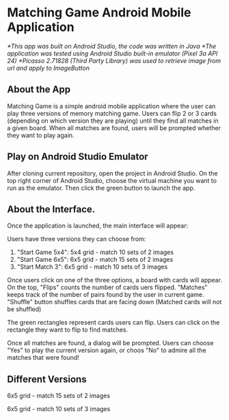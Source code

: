 # Matching Game Android Mobile Application

_*This app was built on Android Studio, the code was written in Java_
_*The application was tested using Android Studio built-in emulator (Pixel 3a API 24)_
_*Picasso 2.71828 (Third Party Library) was used to retrieve image from url and apply to ImageButton_

## About the App

Matching Game is a simple android mobile application where the user can play three versions of memory matching game.
Users can flip 2 or 3 cards (depending on which version they are playing) until they find all matches in a given board.
When all matches are found, users will be prompted whether they want to play again.

## Play on Android Studio Emulator

After cloning current repository, open the project in Android Studio.
On the top right corner of Android Studio, choose the virtual machine you want to run as the emulator.
Then click the green button to launch the app.

## About the Interface.

Once the application is launched, the main interface will appear:

Users have three versions they can choose from:
1. "Start Game 5x4": 5x4 grid - match 10 sets of 2 images
2. "Start Game 6x5": 6x5 grid - match 15 sets of 2 images
3. "Start Match 3": 6x5 grid - match 10 sets of 3 images

Once users click on one of the three options, a board with cards will appear.
On the top, "Flips" counts the number of cards uers flipped.
"Matches" keeps track of the number of pairs found by the user in current game.
"Shuffle" button shuffles cards that are facing down (Matched cards will not be shuffled)

The green rectangles represent cards users can flip.
Users can click on the rectangle they want to flip to find matches.

Once all matches are found, a dialog will be prompted.
Users can choose "Yes" to play the current version again,
or choos "No" to admire all the matches that were found!

## Different Versions

6x5 grid - match 15 sets of 2 images

6x5 grid - match 10 sets of 3 images
